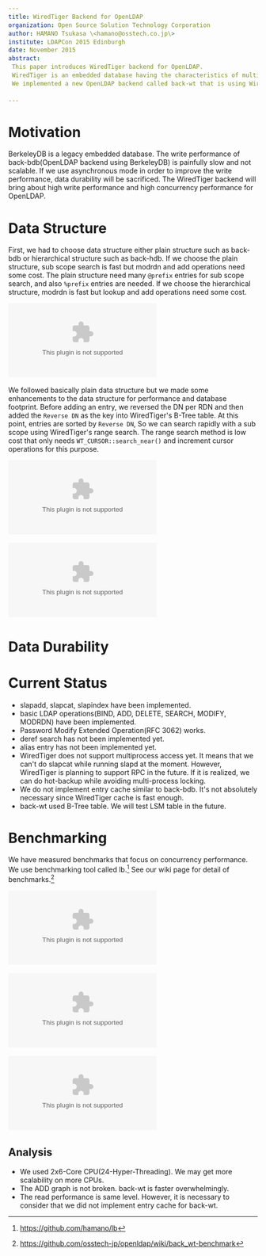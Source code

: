```yaml
---
title: WiredTiger Backend for OpenLDAP
organization: Open Source Solution Technology Corporation
author: HAMANO Tsukasa \<hamano@osstech.co.jp\>
institute: LDAPCon 2015 Edinburgh
date: November 2015
abstract:
 This paper introduces WiredTiger backend for OpenLDAP.
 WiredTiger is an embedded database having the characteristics of multi-core scalability and lock-free algorithms.
 We implemented a new OpenLDAP backend called back-wt that is using WiredTiger database and then measured the performance.

---
```


# Motivation
BerkeleyDB is a legacy embedded database.
The write performance of back-bdb(OpenLDAP backend using BerkeleyDB) is painfully slow and not scalable.
If we use asynchronous mode in order to improve the write performance, data durability will be sacrificed.
The WiredTiger backend will bring about high write performance and high concurrency performance for OpenLDAP.

# Data Structure
First, we had to choose data structure either plain structure such as back-bdb or hierarchical structure such as back-hdb.
If we choose the plain structure, sub scope search is fast but modrdn and add operations need some cost.
The plain structure need many `@prefix` entries for sub scope search, and also `%prefix` entries are needed.
If we choose the hierarchical structure, modrdn is fast but lookup and add operations need some cost.

![Plain structure vs Hierarchical structure](figure/plain_vs_hierarchical.eps)

We followed basically plain data structure but we made some enhancements to the data structure for performance and database footprint.
Before adding an entry, we reversed the DN per RDN and then added the `Reverse DN` as the key into WiredTiger's B-Tree table.
At this point, entries are sorted by `Reverse DN`, So we can search rapidly with a sub scope using WiredTiger's range search.
The range search method is low cost that only needs `WT_CURSOR::search_near()` and increment cursor operations for this purpose.

![Making Reverse DN](figure/reverse_dn.eps)

![back-wt data structure](figure/back-wt_data_structure.eps)

# Data Durability
# Current Status

 * slapadd, slapcat, slapindex have been implemented.
 * basic LDAP operations(BIND, ADD, DELETE, SEARCH, MODIFY, MODRDN) have been implemented.
 * Password Modify Extended Operation(RFC 3062) works.
 * deref search has not been implemented yet.
 * alias entry has not been implemented yet.
 * WiredTiger does not support multiprocess access yet.
 It means that we can't do slapcat while running slapd at the moment.
 However, WiredTiger is planning to support RPC in the future.
 If it is realized, we can do hot-backup while avoiding multi-process locking.
 * We do not implement entry cache similar to back-bdb.
 It's not absolutely necessary since WiredTiger cache is fast enough.
 * back-wt used B-Tree table. We will test LSM table in the future.

# Benchmarking
We have measured benchmarks that focus on concurrency performance.
We use benchmarking tool called lb.[^lb] See our wiki page for detail of benchmarks.[^benchmark_result]

![LDAP ADD Benchmarking](benchmark/add_nosync.eps)

![LDAP BIND Benchmarking](benchmark/bind.eps)

![LDAP SEARCH Benchmarking](benchmark/search.eps)

[^lb]: <https://github.com/hamano/lb>
[^benchmark_result]: <https://github.com/osstech-jp/openldap/wiki/back_wt-benchmark>

## Analysis
 * We used 2x6-Core CPU(24-Hyper-Threading). We may get more scalability on more CPUs.
 * The ADD graph is not broken. back-wt is faster overwhelmingly.
 * The read performance is same level. However, it is necessary to consider that we did not implement entry cache for back-wt.
